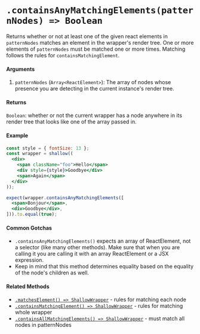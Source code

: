 # `.containsAnyMatchingElements(patternNodes) => Boolean`

Returns whether or not at least one of the given react elements in `patternNodes` matches an element in the wrapper's render tree. One or more elements of `patternNodes` must be matched one or more times. Matching follows the rules for `containsMatchingElement`.


#### Arguments

1. `patternNodes` (`Array<ReactElement>`): The array of nodes whose presence you are detecting in the current instance's
render tree.


#### Returns

`Boolean`: whether or not the current wrapper has a node anywhere in its render tree that looks
like one of the array passed in.


#### Example


```jsx
const style = { fontSize: 13 };
const wrapper = shallow((
  <div>
    <span className="foo">Hello</span>
    <div style={style}>Goodbye</div>
    <span>Again</span>
  </div>
));

expect(wrapper.containsAnyMatchingElements([
  <span>Bonjour</span>,
  <div>Goodbye</div>,
])).to.equal(true);
```


#### Common Gotchas

- `.containsAnyMatchingElements()` expects an array of ReactElement, not a selector (like many other methods). Make sure that
when you are calling it you are calling it with an array ReactElement or a JSX expression.
- Keep in mind that this method determines equality based on the equality of the node's children as
well.


#### Related Methods

- [`.matchesElement() => ShallowWrapper`](matchesElement.md) - rules for matching each node
- [`.containsMatchingElement() => ShallowWrapper`](containsMatchingElement.md) - rules for matching whole wrapper
- [`.containsAllMatchingElements() => ShallowWrapper`](containsAllMatchingElements.md) - must match all nodes in patternNodes
